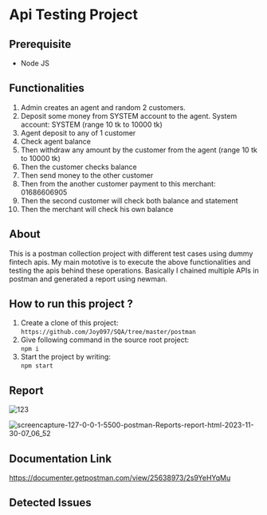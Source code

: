 # Api Testing Project

## Prerequisite
- Node JS

## Functionalities
1. Admin creates an agent and random 2 customers.
2. Deposit some money from SYSTEM account to the agent. System account: SYSTEM (range 10 tk to 10000 tk)
3. Agent deposit to any of 1 customer
4. Check agent balance
5. Then withdraw any amount by the customer from the agent (range 10 tk to 10000 tk)
6. Then the customer checks balance
7. Then send money to the other customer
8. Then from the another customer payment to this merchant: 01686606905
9. Then the second customer will check both balance and statement
10. Then the merchant will check his own balance

## About
This is a postman collection project with different test cases using dummy fintech apis. My main mototive is to execute the above functionalities and testing the apis behind these operations. Basically I chained multiple APIs in postman and generated a report using newman.

## How to run this project ?
1. Create a clone of this project:
    ```https://github.com/Joy097/SQA/tree/master/postman```
2. Give following command in the source root project:   
    ```npm i```
3. Start the project by writing:   
```npm start```

## Report
![123](https://github.com/Joy097/SQA/assets/69787432/94782dc2-4375-4f02-a87b-b62e264343eb)

![screencapture-127-0-0-1-5500-postman-Reports-report-html-2023-11-30-07_06_52](https://github.com/Joy097/SQA/assets/69787432/67a81fe4-408f-47e8-b07f-57e5dbab0f8a)

## Documentation Link
https://documenter.getpostman.com/view/25638973/2s9YeHYqMu

## Detected Issues